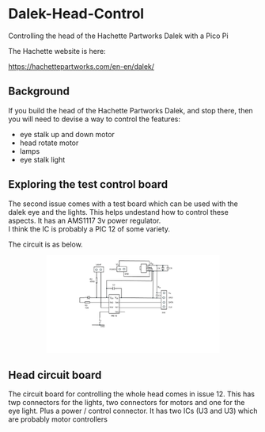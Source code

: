 # Dalek-Head-Control

Controlling the head of the Hachette Partworks Dalek with a Pico Pi

The Hachette website is here:

https://hachettepartworks.com/en-en/dalek/

## Background

If you build the head of the Hachette Partworks Dalek, and stop there, then you will need to devise a way to control the features:

- eye stalk up and down motor
- head rotate motor
- lamps
- eye stalk light

## Exploring the test control board

The second issue comes with a test board which can be used with the dalek eye and the lights. This helps undestand how to control these aspects.
It has an AMS1117 3v power regulator.   
I think the IC is probably a PIC 12 of some variety.

The circuit is as below.

<p align="center">
  <img src="circuit.jpg" width="350" title="circuit diagram">
</p>

## Head circuit board

The circuit board for controlling the whole head comes in issue 12. 
This has twp connectors for the lights, two connectors for motors and one for the eye light.   Plus a power / control connector.
It has two ICs (U3 and U3) which are probably motor controllers
